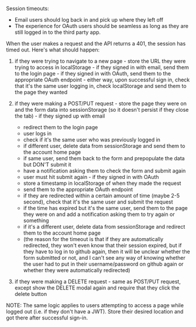 
Session timeouts:

  - Email users should log back in and pick up where they left off
  - The experience for OAuth users should be seamless as long as they are still logged in to the third party app.

When the user makes a request and the API returns a 401, the session has timed out. Here's what should happen:

  1. if they were trying to navigate to a new page
    - store the URL they were trying to access in localStorage
    - if they signed in with email, send them to the login page
    - if they signed in with OAuth, send them to the appropriate OAuth endpoint
    - either way, upon successful sign in, check that it's the same user logging in, check localStorage and send them to the page they wanted

  2. if they were making a POST/PUT request
    - store the page they were on and the form data into sessionStorage (so it doesn't persist if they close the tab)
    - if they signed up with email
      - redirect them to the login page
      - user logs in
      - check if it's the same user who was previously logged in
      - if different user, delete data from sessionStorage and send them to the account home page
      - if same user, send them back to the form and prepopulate the data but DON'T submit it
      - have a notification asking them to check the form and submit again
      - user must hit submit again
    - if they signed in with OAuth
      - store a timestamp in localStorage of when they made the request
      - send them to the appropriate OAuth endpoint
      - if they are redirected within a certain amount of time (maybe 2-5 second), check that it's the same user and submit the request
      - if the time has expired but it's the same user, send them to the page they were on and add a notification asking them to try again or something
      - if it's a different user, delete data from sessionStorage and redirect them to the account home page
      - (the reason for the timeout is that if they are automatically redirected, they won't even know that their session expired, but if they have to log in to github again, then it will be unclear whether the form submitted or not, and I can't see any way of knowing whether the user had to put in their username/password on github again or whether they were automatically redirected)

  3. if they were making a DELETE request
    - same as POST/PUT request, except show the DELETE modal again and require that they click the delete button

NOTE: The same logic applies to users attempting to access a page while logged out (i.e. if they don't have a JWT). Store their desired location and got there after successful sign-in.
